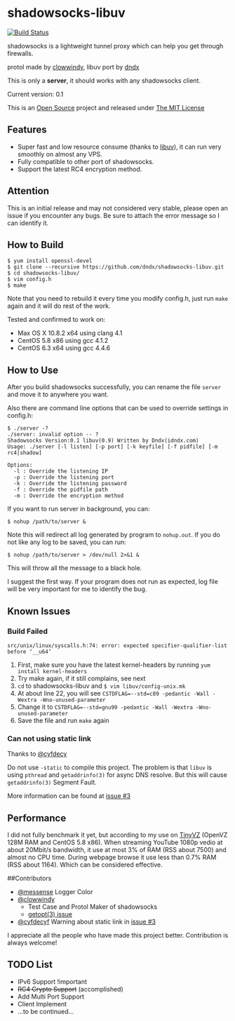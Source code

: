 shadowsocks-libuv
=================
[![Build Status](https://travis-ci.org/dndx/shadowsocks-libuv.png?branch=master)](https://travis-ci.org/dndx/shadowsocks-libuv)

shadowsocks is a lightweight tunnel proxy which can help you get through firewalls. 

protol made by [clowwindy](https://raw.github.com/clowwindy/), libuv port by [dndx](https://github.com/dndx)

This is only a **server**, it should works with any shadowsocks client. 

Current version: 0.1

This is an [Open Source](http://opensource.org/licenses/MIT) project and released under [The MIT License](http://opensource.org/licenses/MIT)

## Features
* Super fast and low resource consume (thanks to [libuv](https://github.com/joyent/libuv)), it can run very smoothly on almost any VPS. 
* Fully compatible to other port of shadowsocks. 
* Support the latest RC4 encryption method. 

## Attention
This is an initial release and may not considered very stable, please open an issue if you encounter any bugs. Be sure to attach the error message so I can identify it. 

## How to Build
	$ yum install openssl-devel
	$ git clone --recursive https://github.com/dndx/shadowsocks-libuv.git
	$ cd shadowsocks-libuv/
	$ vim config.h
	$ make

Note that you need to rebuild it every time you modify config.h, just run `make` again and it will do rest of the work. 

Tested and confirmed to work on:

* Max OS X 10.8.2 x64 using clang 4.1
* CentOS 5.8 x86 using gcc 4.1.2
* CentOS 6.3 x64 using gcc 4.4.6

## How to Use
After you build shadowsocks successfully, you can rename the file `server` and move it to anywhere you want. 

Also there are command line options that can be used to override settings in config.h:

	$ ./server -?
	./server: invalid option -- ?
	Shadowsocks Version:0.1 libuv(0.9) Written by Dndx(idndx.com)
	Usage: ./server [-l listen] [-p port] [-k keyfile] [-f pidfile] [-m rc4|shadow]

	Options:
      -l : Override the listening IP
	  -p : Override the listening port
	  -k : Override the listening password
	  -f : Override the pidfile path
	  -m : Override the encryption method
If you want to run server in background, you can:

	$ nohup /path/to/server &

Note this will redirect all log generated by program to `nohup.out`. If you do not like any log to be saved, you can run:

	$ nohup /path/to/server > /dev/null 2>&1 &

This will throw all the message to a black hole. 

I suggest the first way. If your program does not run as expected, log file will be very important for me to identify the bug. 

## Known Issues
### Build Failed
	src/unix/linux/syscalls.h:74: error: expected specifier-qualifier-list before ‘__u64’
1. First, make sure you have the latest kernel-headers by running `yum install kernel-headers`
2. Try make again, if it still complains, see next
3. `cd` to shadowsocks-libuv and `$ vim libuv/config-unix.mk`
4. At about line 22, you will see `CSTDFLAG=--std=c89 -pedantic -Wall -Wextra -Wno-unused-parameter`
5. Change it to `CSTDFLAG=--std=gnu99 -pedantic -Wall -Wextra -Wno-unused-parameter`
6. Save the file and run `make` again

### Can not using static link
Thanks to [@cyfdecy](https://github.com/cyfdecyf)

Do not use `-static` to compile this project. The problem is that `libuv` is using `pthread` and `getaddrinfo(3)` for async DNS resolve. But this will cause `getaddrinfo(3)` Segment Fault. 

More information can be found at [issue #3](https://github.com/dndx/shadowsocks-libuv/issues/3)


## Performance
I did not fully benchmark it yet, but according to my use on [TinyVZ](http://tinyvz.com/) (OpenVZ 128M RAM and CentOS 5.8 x86). When streaming YouTube 1080p vedio at about 20Mbit/s bandwidth, it use at most 3% of RAM (RSS about 7500) and almost no CPU time. During webpage browse it use less than 0.7% RAM (RSS about 1164). Which can be considered effective. 

##Contributors
* [@messense](https://github.com/messense) Logger Color
* [@clowwindy](https://github.com/clowwindy)
	* Test Case and Protol Maker of shadowsocks
	* [getopt(3) issue](https://github.com/dndx/shadowsocks-libuv/pull/4)
* [@cyfdecyf](https://github.com/cyfdecyf) Warning about static link in [issue #3](https://github.com/dndx/shadowsocks-libuv/issues/3)

I appreciate all the people who have made this project better. Contribution is always welcome! 

## TODO List
* IPv6 Support !important
* ~~RC4 Crypto Support~~ (accomplished)
* Add Multi Port Support
* Client Implement
* …to be continued…